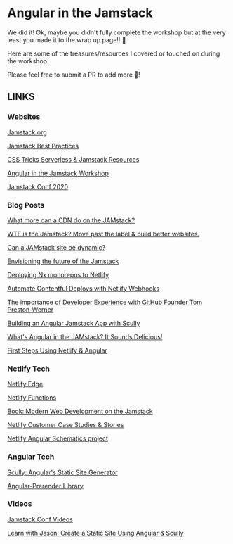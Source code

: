 # Angular in the Jamstack

We did it! Ok, maybe you didn't fully complete the workshop but at the very least you made it to the wrap up page!! 🎉

Here are some of the treasures/resources I covered or touched on during the workshop. 

Please feel free to submit a PR to add more 💜!

## LINKS

### Websites

[Jamstack.org](https://jamstack.org/)

[Jamstack Best Practices](https://jamstack.org/best-practices/)

[CSS Tricks Serverless & Jamstack Resources](https://serverless.css-tricks.com/resources/)

[Angular in the Jamstack Workshop](https://ti.to/netlify/jamstack_virtual)

[Jamstack Conf 2020](https://jamstackconf.com/)


### Blog Posts

[What more can a CDN do on the JAMstack?](https://dev.to/shortdiv/what-more-can-a-cdn-do-on-the-jamstack-5cgj)

[WTF is the Jamstack? Move past the label & build better websites.](https://www.learnwithjason.dev/blog/wtf-is-jamstack/)

[Can a JAMstack site be dynamic?](https://dev.to/shortdiv/can-a-jamstack-site-be-dynamic-4d8)

[Envisioning the future of the Jamstack](https://www.netlify.com/blog/2020/04/29/envisioning-the-future-of-the-jamstack/?utm_source=webinar&utm_medium=angular-in-jamstack-tzm&utm_campaign=devex)

[Deploying Nx monorepos to Netlify](https://www.netlify.com/blog/2020/04/21/deploying-nx-monorepos-to-netlify/?utm_source=webinar&utm_medium=angular-in-jamstack-tzm&utm_campaign=devex)

[Automate Contentful Deploys with Netlify Webhooks](https://www.netlify.com/blog/2020/04/24/automate-contentful-deploys-with-netlify-webhooks/?utm_source=webinar&utm_medium=angular-in-jamstack-tzm&utm_campaign=devex)

[The importance of Developer Experience with GitHub Founder Tom Preston-Werner](https://www.netlify.com/blog/2019/01/17/the-importance-of-developer-experience-with-github-founder-tom-preston-werner/)

[Building an Angular Jamstack App with Scully](https://www.netlify.com/blog/2019/12/17/building-an-angular-jamstack-app-with-scully/?utm_source=webinar&utm_medium=angular-in-jamstack-tzm&utm_campaign=devex)

[What's Angular in the JAMstack? It Sounds Delicious!](https://www.netlify.com/blog/2019/10/30/whats-angular-in-the-jamstack-it-sounds-delicious/?utm_source=webinar&utm_medium=angular-in-jamstack-tzm&utm_campaign=devex)

[First Steps Using Netlify & Angular](https://www.netlify.com/blog/2019/09/23/first-steps-using-netlify-angular/?utm_source=webinar&utm_medium=angular-in-jamstack-tzm&utm_campaign=devex)

### Netlify Tech

[Netlify Edge](https://www.netlify.com/products/edge/?utm_source=webinar&utm_medium=angular-in-jamstack-tzm&utm_campaign=devex)

[Netlify Functions](https://www.netlify.com/products/functions/?utm_source=webinar&utm_medium=angular-in-jamstack-tzm&utm_campaign=devex)

[Book: Modern Web Development on the Jamstack](https://www.netlify.com/oreilly-jamstack/?utm_source=webinar&utm_medium=angular-in-jamstack-tzm&utm_campaign=devex)

[Netlify Customer Case Studies & Stories](https://www.netlify.com/customers/?utm_source=webinar&utm_medium=angular-in-jamstack-tzm&utm_campaign=devex)

[Netlify Angular Schematics project](https://github.com/tzmanics/netlify-schematics)

### Angular Tech

[Scully: Angular's Static Site Generator](https://scully.io/)

[Angular-Prerender Library](https://github.com/chrisguttandin/angular-prerender)

### Videos

[Jamstack Conf Videos](https://www.youtube.com/channel/UC8bRyfU7ycLXnEBfvdorpUg/videos)

[Learn with Jason: Create a Static Site Using Angular & Scully](https://www.learnwithjason.dev/create-a-static-site-using-angular-scully) 

